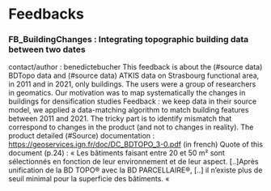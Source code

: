 # Feedbacks 

### FB_BuildingChanges : Integrating topographic building data between two dates
contact/author : benedictebucher
This feedback is about the (#source data)  BDTopo data and (#source data)  ATKIS data on Strasbourg functional area, in 2011 and in 2021, only buildings.
The users were a group of researchers in geomatics. 
Our motivation was to map systematically the changes in buildings for densification studies
Feedback : we keep data in their source model, we applied a data-matching algorithm to match building features between 2011 and 2021. 
The tricky part is to identify mismatch that correspond to changes in the product (and not to changes in reality). 
The product detailed (#Source) documentation : https://geoservices.ign.fr/doc/DC_BDTOPO_3-0.pdf (in french)
Quote of this document (p.24) : « Les bâtiments faisant entre 20 et 50 m² sont sélectionnés en fonction de leur environnement et de leur aspect. [..]Après unification de la BD TOPO® avec la BD PARCELLAIRE®, [..] il n’existe plus de seuil minimal pour la superficie des bâtiments. « 
